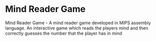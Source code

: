 # Mind Reader Game
 Mind Reader Game - A mind reader game developed in MIPS assembly language. An interactive game which reads the players mind and then correctly guesses the number that the player has in mind
